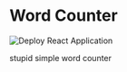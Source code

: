 # Word Counter
![Deploy React Application](https://github.com/amichaelyu/wordCounter/actions/workflows/build-deploy.yml/badge.svg)

stupid simple word counter
